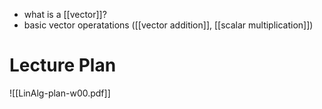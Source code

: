 
- what is a [[vector]]?
- basic vector operatations ([[vector addition]], [[scalar multiplication]])


# Lecture Plan

![[LinAlg-plan-w00.pdf]]